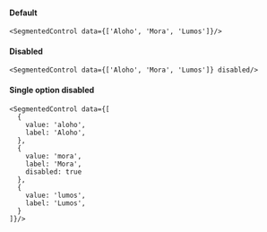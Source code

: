 #### Default

```tsx
<SegmentedControl data={['Aloho', 'Mora', 'Lumos']}/>
```

#### Disabled

```tsx
<SegmentedControl data={['Aloho', 'Mora', 'Lumos']} disabled/>
```

#### Single option disabled

```tsx
<SegmentedControl data={[
  {
    value: 'aloho',
    label: 'Aloho',
  },
  {
    value: 'mora',
    label: 'Mora',
    disabled: true
  },
  {
    value: 'lumos',
    label: 'Lumos',
  }
]}/>
```

